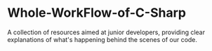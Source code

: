 # Whole-WorkFlow-of-C-Sharp
A collection of resources aimed at junior developers, providing clear explanations of what's happening behind the scenes of our code.
